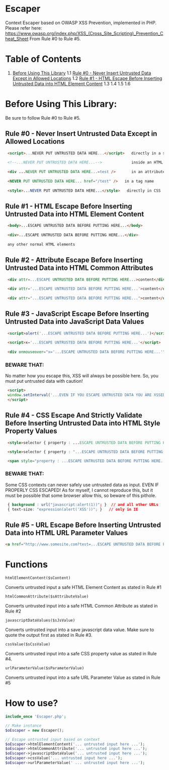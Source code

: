 # Escaper
Context Escaper based on OWASP XSS Prevention, implemented in PHP. Please refer here:
https://www.owasp.org/index.php/XSS_(Cross_Site_Scripting)_Prevention_Cheat_Sheet
From Rule #0 to Rule #5.

# Table of Contents
 1. [Before Using This Library](#before-using-this-library)
    1.1 [Rule #0 - Never Insert Untrusted Data Except in Allowed Locations](#rule0--never-insert-untrusted-data-except-in-allowed-locations)
    1.2 [Rule #1 - HTML Escape Before Inserting Untrusted Data into HTML Element Content]()
    1.3 []()
    1.4 []()
    1.5 []()
    1.6 []()

# Before Using This Library:
Be sure to follow Rule #0 to Rule #5.

## Rule #0 - Never Insert Untrusted Data Except in Allowed Locations
```html
 <script>...NEVER PUT UNTRUSTED DATA HERE...</script>   directly in a script
 
 <!--...NEVER PUT UNTRUSTED DATA HERE...-->             inside an HTML comment
 
 <div ...NEVER PUT UNTRUSTED DATA HERE...=test />       in an attribute name
 
 <NEVER PUT UNTRUSTED DATA HERE... href="/test" />   in a tag name
 
 <style>...NEVER PUT UNTRUSTED DATA HERE...</style>   directly in CSS
```

## Rule #1 - HTML Escape Before Inserting Untrusted Data into HTML Element Content
```html
 <body>...ESCAPE UNTRUSTED DATA BEFORE PUTTING HERE...</body>
 
 <div>...ESCAPE UNTRUSTED DATA BEFORE PUTTING HERE...</div>
 
 any other normal HTML elements
```

## Rule #2 - Attribute Escape Before Inserting Untrusted Data into HTML Common Attributes
```html
 <div attr=...ESCAPE UNTRUSTED DATA BEFORE PUTTING HERE...>content</div>     inside UNquoted attribute
 
 <div attr='...ESCAPE UNTRUSTED DATA BEFORE PUTTING HERE...'>content</div>   inside single quoted attribute
 
 <div attr="...ESCAPE UNTRUSTED DATA BEFORE PUTTING HERE...">content</div>   inside double quoted attribute
```

## Rule #3 - JavaScript Escape Before Inserting Untrusted Data into JavaScript Data Values
```html
 <script>alert('...ESCAPE UNTRUSTED DATA BEFORE PUTTING HERE...')</script>     inside a quoted string
 
 <script>x='...ESCAPE UNTRUSTED DATA BEFORE PUTTING HERE...'</script>          one side of a quoted expression
 
 <div onmouseover="x='...ESCAPE UNTRUSTED DATA BEFORE PUTTING HERE...'"</div>  inside quoted event handler
```
### BEWARE THAT:
No matter how you escape this, XSS will always be possible here. So, you must put untrusted data with caution!
```html
 <script>
 window.setInterval('...EVEN IF YOU ESCAPE UNTRUSTED DATA YOU ARE XSSED HERE...');
 </script>
```

## Rule #4 - CSS Escape And Strictly Validate Before Inserting Untrusted Data into HTML Style Property Values
```html
 <style>selector { property : ...ESCAPE UNTRUSTED DATA BEFORE PUTTING HERE...; } </style>     property value

 <style>selector { property : "...ESCAPE UNTRUSTED DATA BEFORE PUTTING HERE..."; } </style>   property value

 <span style="property : ...ESCAPE UNTRUSTED DATA BEFORE PUTTING HERE...">text</span>         property value
```

### BEWARE THAT:
Some CSS contexts can never safely use untrusted data as input. EVEN IF PROPERLY CSS ESCAPED!
As for myself, I cannot reproduce this, but it must be possible that some browser allow this, so beware of this pithole.
```css
 { background : url("javascript:alert(1))"; }  // and all other URLs
 { text-size: "expression(alert('XSS'))"; }   // only in IE
```

## Rule #5 - URL Escape Before Inserting Untrusted Data into HTML URL Parameter Values
```html
<a href="http://www.somesite.com?test=...ESCAPE UNTRUSTED DATA BEFORE PUTTING HERE...">link</a >    
```

# Functions
`htmlElementContent($sContent)`

Converts untrusted input a safe HTML Element Content as stated in Rule #1

`htmlCommonAttribute($sAttributeValue)`

Converts untrusted input into a safe HTML Common Attribute as stated in Rule #2


`javascriptDataValues($sJsValue)`

Converts untrusted input into a save javascript data value. Make sure to quote the output first as stated in Rule #3. 


`cssValue($sCssValue)`

Converts untrusted input into a safe CSS property value as stated in Rule #4.


`urlParameterValue($sParameterValue)`

Converts untrusted input into a safe URL Parameter Value as stated in Rule #5

# How to use?
```php
include_once 'Escaper.php';

// Make instance
$oEscaper = new Escaper();

// Escape untrusted input based on context
$oEscaper->htmlElementContent('... untrusted input here ...');
$oEscaper->htmlCommonAttribute('... untrusted input here ...');
$oEscaper->javascriptDataValue('... untrusted input here ...');
$oEscaper->cssValue('... untrusted input here ...');
$oEscaper->urlParameterValue(' ... untrusted input here ...');
```
